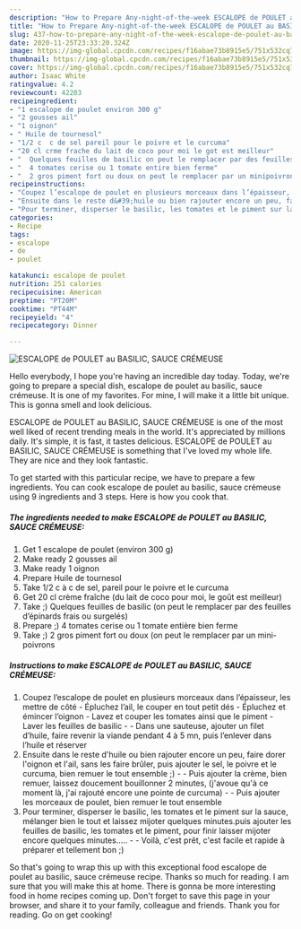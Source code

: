 ```yaml
---
description: "How to Prepare Any-night-of-the-week ESCALOPE de POULET au BASILIC, SAUCE CRÉMEUSE"
title: "How to Prepare Any-night-of-the-week ESCALOPE de POULET au BASILIC, SAUCE CRÉMEUSE"
slug: 437-how-to-prepare-any-night-of-the-week-escalope-de-poulet-au-basilic-sauce-cremeuse
date: 2020-11-25T23:33:20.324Z
image: https://img-global.cpcdn.com/recipes/f16abae73b8915e5/751x532cq70/escalope-de-poulet-au-basilic-sauce-cremeuse-photo-principale-de-la-recette.jpg
thumbnail: https://img-global.cpcdn.com/recipes/f16abae73b8915e5/751x532cq70/escalope-de-poulet-au-basilic-sauce-cremeuse-photo-principale-de-la-recette.jpg
cover: https://img-global.cpcdn.com/recipes/f16abae73b8915e5/751x532cq70/escalope-de-poulet-au-basilic-sauce-cremeuse-photo-principale-de-la-recette.jpg
author: Isaac White
ratingvalue: 4.2
reviewcount: 42203
recipeingredient:
- "1 escalope de poulet environ 300 g"
- "2 gousses ail"
- "1 oignon"
- " Huile de tournesol"
- "1/2 c  c de sel pareil pour le poivre et le curcuma"
- "20 cl crme frache du lait de coco pour moi le got est meilleur"
- "  Quelques feuilles de basilic on peut le remplacer par des feuilles dpinards frais ou surgels"
- "  4 tomates cerise ou 1 tomate entire bien ferme"
- "  2 gros piment fort ou doux on peut le remplacer par un minipoivrons"
recipeinstructions:
- "Coupez l’escalope de poulet en plusieurs morceaux dans l’épaisseur, les mettre de côté Épluchez l’ail, le couper en tout petit dés  Épluchez et émincer l’oignon Lavez et couper les tomates ainsi que le piment  Laver les feuilles de basilic   Dans une sauteuse, ajouter un filet d’huile, faire revenir la viande pendant 4 à 5 mn, puis l’enlever dans l’huile et réserver"
- "Ensuite dans le reste d&#39;huile ou bien rajouter encore un peu, faire dorer l&#39;oignon et l&#39;ail, sans les faire brûler, puis ajouter le sel, le poivre et le curcuma, bien remuer le tout ensemble ;)   Puis ajouter la crème, bien remuer, laissez doucement bouillonner 2 minutes, (j&#39;avoue qu&#39;à ce moment là, j&#39;ai rajouté encore une pointe de curcuma)   Puis ajouter les morceaux de poulet, bien remuer le tout ensemble"
- "Pour terminer, disperser le basilic, les tomates et le piment sur la sauce, mélanger bien le tout et laissez mijoter quelques minutes.puis ajouter les feuilles de basilic, les tomates et le piment, pour finir laisser mijoter encore quelques minutes.....   Voilà, c&#39;est prêt, c&#39;est facile et rapide à préparer et tellement bon ;)"
categories:
- Recipe
tags:
- escalope
- de
- poulet

katakunci: escalope de poulet 
nutrition: 251 calories
recipecuisine: American
preptime: "PT20M"
cooktime: "PT44M"
recipeyield: "4"
recipecategory: Dinner

---
```



![ESCALOPE de POULET au BASILIC, SAUCE CRÉMEUSE](https://img-global.cpcdn.com/recipes/f16abae73b8915e5/751x532cq70/escalope-de-poulet-au-basilic-sauce-cremeuse-photo-principale-de-la-recette.jpg)

Hello everybody, I hope you're having an incredible day today. Today, we're going to prepare a special dish, escalope de poulet au basilic, sauce crémeuse. It is one of my favorites. For mine, I will make it a little bit unique. This is gonna smell and look delicious.

ESCALOPE de POULET au BASILIC, SAUCE CRÉMEUSE is one of the most well liked of recent trending meals in the world. It's appreciated by millions daily. It's simple, it is fast, it tastes delicious. ESCALOPE de POULET au BASILIC, SAUCE CRÉMEUSE is something that I've loved my whole life. They are nice and they look fantastic.




To get started with this particular recipe, we have to prepare a few ingredients. You can cook escalope de poulet au basilic, sauce crémeuse using 9 ingredients and 3 steps. Here is how you cook that.

<!--inarticleads1-->

##### The ingredients needed to make ESCALOPE de POULET au BASILIC, SAUCE CRÉMEUSE:

1. Get 1 escalope de poulet (environ 300 g)
1. Make ready 2 gousses ail
1. Make ready 1 oignon
1. Prepare  Huile de tournesol
1. Take 1/2 c à c de sel, pareil pour le poivre et le curcuma
1. Get 20 cl crème fraîche (du lait de coco pour moi, le goût est meilleur)
1. Take  ;) Quelques feuilles de basilic (on peut le remplacer par des feuilles d’épinards frais ou surgelés)
1. Prepare  ;) 4 tomates cerise ou 1 tomate entière bien ferme
1. Take  ;) 2 gros piment fort ou doux (on peut le remplacer par un mini-poivrons




<!--inarticleads2-->

##### Instructions to make ESCALOPE de POULET au BASILIC, SAUCE CRÉMEUSE:

1. Coupez l’escalope de poulet en plusieurs morceaux dans l’épaisseur, les mettre de côté - Épluchez l’ail, le couper en tout petit dés  - Épluchez et émincer l’oignon - Lavez et couper les tomates ainsi que le piment  - Laver les feuilles de basilic  -  - Dans une sauteuse, ajouter un filet d’huile, faire revenir la viande pendant 4 à 5 mn, puis l’enlever dans l’huile et réserver
1. Ensuite dans le reste d&#39;huile ou bien rajouter encore un peu, faire dorer l&#39;oignon et l&#39;ail, sans les faire brûler, puis ajouter le sel, le poivre et le curcuma, bien remuer le tout ensemble ;)  -  - Puis ajouter la crème, bien remuer, laissez doucement bouillonner 2 minutes, (j&#39;avoue qu&#39;à ce moment là, j&#39;ai rajouté encore une pointe de curcuma)  -  - Puis ajouter les morceaux de poulet, bien remuer le tout ensemble
1. Pour terminer, disperser le basilic, les tomates et le piment sur la sauce, mélanger bien le tout et laissez mijoter quelques minutes.puis ajouter les feuilles de basilic, les tomates et le piment, pour finir laisser mijoter encore quelques minutes.....  -  - Voilà, c&#39;est prêt, c&#39;est facile et rapide à préparer et tellement bon ;)




So that's going to wrap this up with this exceptional food escalope de poulet au basilic, sauce crémeuse recipe. Thanks so much for reading. I am sure that you will make this at home. There is gonna be more interesting food in home recipes coming up. Don't forget to save this page in your browser, and share it to your family, colleague and friends. Thank you for reading. Go on get cooking!
